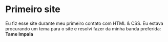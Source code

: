 # Primeiro site
Eu fiz esse site durante meu primeiro contato com HTML & CSS.
Eu estava procurando um tema para o site e resolvi fazer da minha banda preferida: **Tame Impala**
